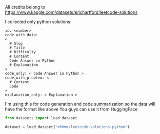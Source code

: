 All credits belong to https://www.kaggle.com/datasets/erichartford/leetcode-solutions

I collected only python solutions:

```
id: <number>
code_with_data:
<
  # Slug
  # Title
  # Difficulty
  # Content
  Code Answer in Python
  # Explanation
>
code_only: < Code Answer in Python >
code_with_problem: <
  # Content
  Code
>
explanation_only: < Explanation >
```

I'm using this for code generation and code summarization so the data will have the format like above
You guys can use it from HuggingFace

```python
from datasets import load_dataset

dataset = load_dataset("mhhmm/leetcode-solutions-python")
```
